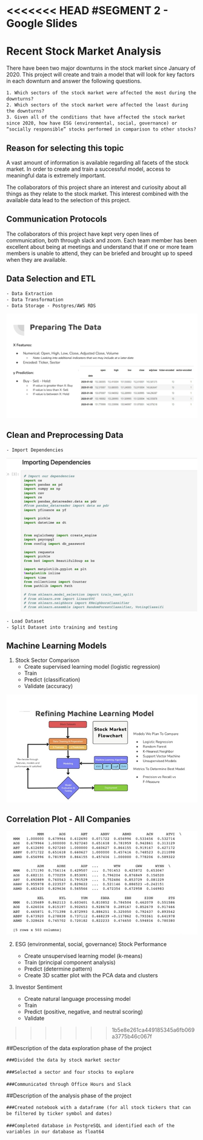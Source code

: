 <<<<<<< HEAD
#SEGMENT 2 - Google Slides
=======
# Recent Stock Market Analysis

There have been two major downturns in the stock market since January of 2020.  This project will create and train a model that will look for key factors in each downturn and answer the following questions.

    1. Which sectors of the stock market were affected the most during the downturns?  
    2. Which sectors of the stock market were affected the least during the downturns? 
    3. Given all of the conditions that have affected the stock market since 2020, how have ESG (environmental, social, governance) or “socially responsible” stocks performed in comparison to other stocks?

## Reason for selecting this topic

A vast amount of information is available regarding all facets of the stock market.  In order to create and train a successful model, access to meaningful data is extremely important.  

The collaborators of this project share an interest and curiosity about all things as they relate to the stock market.  This interest combined with the available data lead to the selection of this project.  

## Communication Protocols

The collaborators of this project have kept very open lines of communication, both through slack and zoom.  Each team member has been excellent about being at meetings and understand that if one or more team members is unable to attend, they can be briefed and brought up to speed when they are available.  

## Data Selection and ETL
    - Data Extraction
    - Data Transformation
    - Data Storage - Postgres/AWS RDS

![](Images/Preparing%20the%20Data%20Screenshot.png)

## Clean and Preprocessing Data
    - Import Dependencies

![](Images/Importing%20Dependencies.jpeg)   


    - Load Dataset
    - Split Dataset into training and testing

## Machine Learning Models

1. Stock Sector Comparison
    - Create supervised learning model (logistic regression)
    - Train
    - Predict (classification)
    - Validate (accuracy)

![](Images/Refining%20Machine%20Learning%20Model%20Graphic.jpg)    


## Correlation Plot - All Companies

![](Images/Correlation%20Plot%20-%20All%20Companies.jpg)

2. ESG (environmental, social, governance) Stock Performance
    - Create unsupervised learning model (k-means)
    - Train (principal component analysis)
    - Predict (determine pattern)
    - Create 3D scatter plot with the PCA data and clusters

3. Investor Sentiment
    - Create natural language processing model
    - Train
    - Predict (positive, negative, and neutral scoring)
    - Validate
>>>>>>> 1b5e8e261ca449185345a6fb069a3775b46c067f


##Description of the data exploration phase of the project

	###Divided the data by stock market sector 

	###Selected a sector and four stocks to explore

	###Communicated through Office Hours and Slack   


##Description of the analysis phase of the project

	###Created notebook with a dataframe (for all stock tickers that can be filtered by ticker symbol and dates)

	###Completed database in PostgreSQL and identified each of the variables in our database as float64
	


